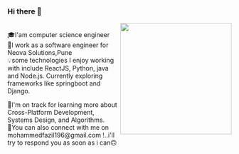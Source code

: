 ### Hi there 👋


<img
  align="right"
  width="250"
  height="250"
  src="https://media.giphy.com/media/3oKIPnAiaMCws8nOsE/giphy.gif"
/>
</p><br/>
🎓I'am computer science engineer<br/>
💫I work as a software engineer for Neova Solutions,Pune<br/>
💡some technologies I enjoy working with include ReactJS, Python, java and Node.js. Currently exploring 
frameworks like springboot and Django.<p>
💫I'm on track for learning more about Cross-Platform Development, Systems Design, and Algorithms.<br/>
📧You can also connect with me on mohammedfazil196@gmail.com !..i'll try to respond you as soon as i can🙃 


